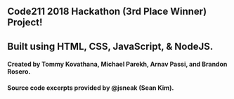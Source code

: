 ## Code211 2018 Hackathon (3rd Place Winner) Project!
## Built using HTML, CSS, JavaScript, & NodeJS.

#### Created by Tommy Kovathana, Michael Parekh, Arnav Passi, and Brandon Rosero. 
#### Source code excerpts provided by @jsneak (Sean Kim).

